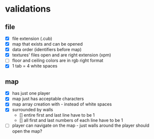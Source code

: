 # validations

## file 
- [x] file extension (.cub)
- [x] map that exists and can be opened 
- [x] data order (identifiers before map)
- [x] textures' files open and are right extension (xpm)
- [ ] floor and ceiling colors are in rgb right format
- [x] 1 tab = 4 white spaces 

## map
- [x] has just one player
- [x] map just has acceptable characters
- [x] map array creation with - instead of white spaces 
- [x] surrounded by walls
    - [] entire first and last line have to be 1 
    - [] all first and last numbers of each line have to be 1
- [ ] player can navigate on the map - just walls around the player should open the map? 